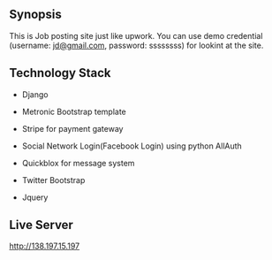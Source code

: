 ## Synopsis

This is Job posting site just like upwork.
You can use demo credential (username: jd@gmail.com, password: ssssssss) for lookint at the site.

## Technology Stack
- Django
- Metronic Bootstrap template

- Stripe for payment gateway
- Social Network Login(Facebook Login) using python AllAuth
- Quickblox for message system

- Twitter Bootstrap
- Jquery

## Live Server
http://138.197.15.197

